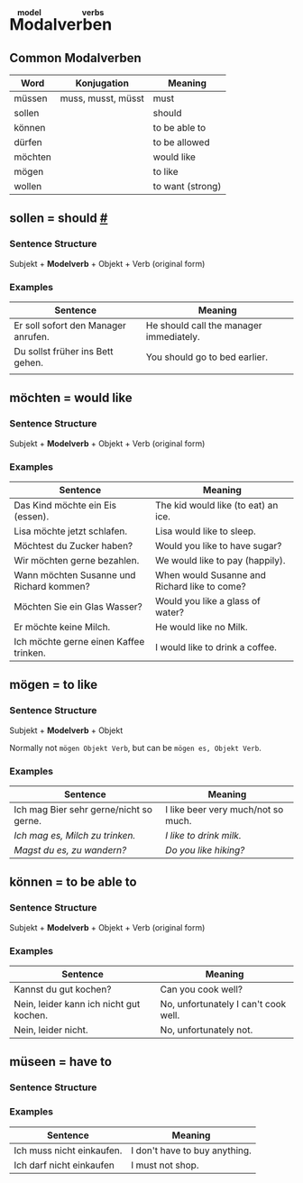 # <ruby>Modalverben<rt>model verbs</rt></ruby>

## Common Modalverben

| Word    | Konjugation        | Meaning          |
| ------- | ------------------ | ---------------- |
| müssen  | muss, musst, müsst | must             |
| sollen  |                    | should           |
| können  |                    | to be able to    |
| dürfen  |                    | to be allowed    |
| möchten |                    | would like       |
| mögen   |                    | to like          |
| wollen  |                    | to want (strong) |

## sollen = should [#](# "A1P202")

### Sentence Structure

Subjekt + **Modelverb** + Objekt + Verb (original form)

### Examples

| Sentence                            | Meaning                                 |
| ----------------------------------- | --------------------------------------- |
| Er soll sofort den Manager anrufen. | He should call the manager immediately. |
| Du sollst früher ins Bett gehen.    | You should go to bed earlier.           |
|                                     |                                         |



## möchten = would like

### Sentence Structure

Subjekt + **Modelverb** + Objekt + Verb (original form)

### Examples

| Sentence                                 | Meaning                                      |
| ---------------------------------------- | -------------------------------------------- |
| Das Kind möchte ein Eis (essen).         | The kid would like (to eat) an ice.          |
| Lisa möchte jetzt schlafen.              | Lisa would like to sleep.                    |
| Möchtest du Zucker haben?                | Would you like to have sugar?                |
| Wir möchten gerne bezahlen.              | We would like to pay (happily).              |
| Wann möchten Susanne und Richard kommen? | When would Susanne and Richard like to come? |
| Möchten Sie ein Glas Wasser?             | Would you like a glass of water?             |
| Er möchte keine Milch.                   | He would like no Milk.                       |
| Ich möchte gerne einen Kaffee trinken.   | I would like to drink a coffee.              |

## mögen = to like

### Sentence Structure

Subjekt + **Modelverb** + Objekt

Normally not `mögen Objekt Verb`, but can be `mögen es, Objekt Verb`.

### Examples

| Sentence                                | Meaning                            |
| --------------------------------------- | ---------------------------------- |
| Ich mag Bier sehr gerne/nicht so gerne. | I like beer very much/not so much. |
| *Ich mag es, Milch zu trinken.*         | *I like to drink milk.*            |
| *Magst du es, zu wandern?*              | *Do you like hiking?*              |

## können = to be able to

### Sentence Structure

Subjekt + **Modelverb** + Objekt + Verb (original form)

### Examples

| Sentence                                | Meaning                              |
| --------------------------------------- | ------------------------------------ |
| Kannst du gut kochen?                   | Can you cook well?                   |
| Nein, leider kann ich nicht gut kochen. | No, unfortunately I can't cook well. |
| Nein, leider nicht.                     | No, unfortunately not.               |

## müseen = have to

### Sentence Structure

### Examples

| Sentence                  | Meaning                       |
| ------------------------- | ----------------------------- |
| Ich muss nicht einkaufen. | I don't have to buy anything. |
| Ich darf nicht einkaufen  | I must not shop.              |

